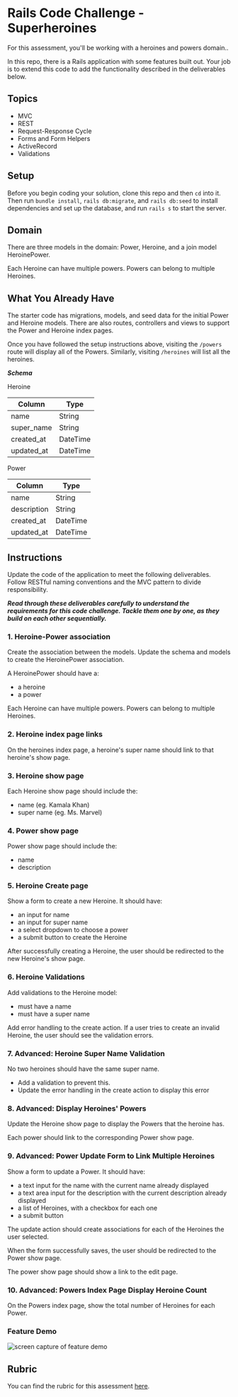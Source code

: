 # Rails Code Challenge - Superheroines

For this assessment, you'll be working with a heroines and powers domain..

In this repo, there is a Rails application with some features built out. Your job is to extend this code to add the functionality described in the deliverables below.

## Topics

- MVC
- REST
- Request-Response Cycle
- Forms and Form Helpers
- ActiveRecord
- Validations

## Setup

Before you begin coding your solution, clone this repo and then `cd` into it. Then run `bundle install`, `rails db:migrate`, and `rails db:seed` to install dependencies and set up the database, and run `rails s` to start the server.

## Domain

There are three models in the domain: Power, Heroine, and a join model HeroinePower.

Each Heroine can have multiple powers. Powers can belong to multiple Heroines.

## What You Already Have

The starter code has migrations, models, and seed data for the initial Power and Heroine models. There are also routes, controllers and views to support the Power and Heroine index pages.

Once you have followed the setup instructions above, visiting the `/powers` route will display all of the Powers. Similarly, visiting `/heroines` will list all the heroines.

***Schema***

Heroine

| Column | Type |
| ------------- | ------------- |
| name | String |
| super_name | String |
| created_at  | DateTime  |
| updated_at  | DateTime  |

Power

| Column | Type |
| ------------- | ------------- |
| name  | String  |
| description | String  |
| created_at  | DateTime  |
| updated_at  | DateTime  |

## Instructions

Update the code of the application to meet the following deliverables. Follow RESTful naming conventions and the MVC pattern to divide responsibility.

***Read through these deliverables carefully to understand the requirements for this code challenge. Tackle them one by one, as they build on each other sequentially.***

### 1. Heroine-Power association

Create the association between the models. Update the schema and models to create the HeroinePower association.

A HeroinePower should have a:

- a heroine
- a power

Each Heroine can have multiple powers. Powers can belong to multiple Heroines.

### 2. Heroine index page links

On the heroines index page, a heroine's super name should link to that heroine's show page.

### 3. Heroine show page

Each Heroine show page should include the:

- name (eg. Kamala Khan)
- super name (eg. Ms. Marvel)

### 4. Power show page

Power show page should include the:

- name
- description

### 5. Heroine Create page

Show a form to create a new Heroine. It should have:

- an input for name
- an input for super name
- a select dropdown to choose a power
- a submit button to create the Heroine

After successfully creating a Heroine, the user should be redirected to the new Heroine's show page.

### 6. Heroine Validations

Add validations to the Heroine model:

- must have a name
- must have a super name

Add error handling to the create action. If a user tries to create an invalid Heroine, the user should see the validation errors.

### 7. Advanced: Heroine Super Name Validation

No two heroines should have the same super name.

- Add a validation to prevent this.
- Update the error handling in the create action to display this error

### 8. Advanced: Display Heroines' Powers

Update the Heroine show page to display the Powers that the heroine has.

Each power should link to the corresponding Power show page.

### 9. Advanced: Power Update Form to Link Multiple Heroines

Show a form to update a Power. It should have:

- a text input for the name with the current name already displayed
- a text area input for the description with the current description already displayed
- a list of Heroines, with a checkbox for each one
- a submit button

The update action should create associations for each of the Heroines the user selected.

When the form successfully saves, the user should be redirected to the Power show page.

The power show page should show a link to the edit page.

### 10. Advanced: Powers Index Page Display Heroine Count

On the Powers index page, show the total number of Heroines for each Power.

### Feature Demo

![screen capture of feature demo](heroines-features-demo.gif)

## Rubric

You can find the rubric for this assessment [here](https://github.com/learn-co-curriculum/se-rubrics/blob/master/module-2.md).
